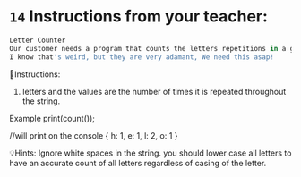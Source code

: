 # `14` Instructions from your teacher:

```js
Letter Counter
Our customer needs a program that counts the letters repetitions in a given string,
I know that's weird, but they are very adamant, We need this asap!
```

📝Instructions:
1. letters and the values are the number of times it is repeated throughout the string.

Example
print(count());

//will print on the console { h: 1, e: 1, l: 2, o: 1 }

💡Hints:
Ignore white spaces in the string.
you should lower case all letters to have an accurate count of all letters regardless of casing of the letter.